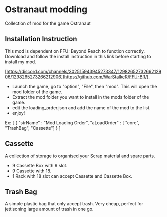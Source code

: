 # Ostranaut modding

Collection of mod for the game Ostranaut



## Installation Instruction

This mod is dependent on FFU: Beyond Reach to function correctly.
Download and follow the install instruction in this link before starting to install my mod.

 [https://discord.com/channels/302515943945273347/1298265273266212906/1298265273266212906](https://github.com/WarStalkeR/FFU-BR/).

- Launch the game, go to "option", "File", then "mod". This will open the mod folder of the game.
- Extract the mod folder you want to install in the mods folder of the game. 
- edit the loading_order.json and add the name of the mod to the list.
- enjoy!

Ex:
[
 {
  "strName" : "Mod Loading Order",
  "aLoadOrder" : [
  "core",
  "TrashBag",
  "Cassette"]
 }
]

## Cassette
A collection of storage to organised your Scrap material and spare parts.

- 9 Cassette Box with 9 slot.
- 9 Cassette with 18.
- 1 Rack with 18 slot can accept Cassette and Cassette Box.

## Trash Bag
A simple plastic bag that only accept trash. Very cheap, perfect for jettisoning large amount of trash in one go.
